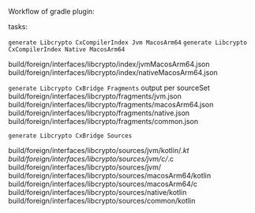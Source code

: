 Workflow of gradle plugin:

tasks:

`generate Libcrypto CxCompilerIndex Jvm MacosArm64`
`generate Libcrypto CxCompilerIndex Native MacosArm64`

build/foreign/interfaces/libcrypto/index/jvmMacosArm64.json
build/foreign/interfaces/libcrypto/index/nativeMacosArm64.json

`generate Libcrypto CxBridge Fragments`
output per sourceSet
build/foreign/interfaces/libcrypto/fragments/jvm.json
build/foreign/interfaces/libcrypto/fragments/macosArm64.json
build/foreign/interfaces/libcrypto/fragments/native.json
build/foreign/interfaces/libcrypto/fragments/common.json

`generate Libcrypto CxBridge Sources`

build/foreign/interfaces/libcrypto/sources/jvm/kotlin/*.kt
build/foreign/interfaces/libcrypto/sources/jvm/c/*.c
build/foreign/interfaces/libcrypto/sources/jvm/
build/foreign/interfaces/libcrypto/sources/macosArm64/kotlin
build/foreign/interfaces/libcrypto/sources/macosArm64/c
build/foreign/interfaces/libcrypto/sources/native/kotlin
build/foreign/interfaces/libcrypto/sources/common/kotlin

